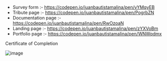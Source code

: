 
 - Survey form :- https://codepen.io/juanbautistamalina/pen/vYMqyEB
 - Tribute page :- https://codepen.io/juanbautistamalina/pen/PogrbZN
 - Documentation page :- https://codepen.io/juanbautistamalina/pen/RwOzoaN 
 - Landing page :- https://codepen.io/juanbautistamalina/pen/zYXVoBm
 - Portfolio page :- https://codepen.io/juanbautistamalina/pen/WNWqdmx


Certificate of Completion

![image](https://private-user-images.githubusercontent.com/104845721/327739778-6e9b0a1d-492f-453f-84e4-fd01d2a3ed45.png?jwt=eyJhbGciOiJIUzI1NiIsInR5cCI6IkpXVCJ9.eyJpc3MiOiJnaXRodWIuY29tIiwiYXVkIjoicmF3LmdpdGh1YnVzZXJjb250ZW50LmNvbSIsImtleSI6ImtleTUiLCJleHAiOjE3MTUxMDQxMTQsIm5iZiI6MTcxNTEwMzgxNCwicGF0aCI6Ii8xMDQ4NDU3MjEvMzI3NzM5Nzc4LTZlOWIwYTFkLTQ5MmYtNDUzZi04NGU0LWZkMDFkMmEzZWQ0NS5wbmc_WC1BbXotQWxnb3JpdGhtPUFXUzQtSE1BQy1TSEEyNTYmWC1BbXotQ3JlZGVudGlhbD1BS0lBVkNPRFlMU0E1M1BRSzRaQSUyRjIwMjQwNTA3JTJGdXMtZWFzdC0xJTJGczMlMkZhd3M0X3JlcXVlc3QmWC1BbXotRGF0ZT0yMDI0MDUwN1QxNzQzMzRaJlgtQW16LUV4cGlyZXM9MzAwJlgtQW16LVNpZ25hdHVyZT1hNGM2NmQxMWY1M2NiYjMxZTgwYjM2ZDc0YTc4ZDYyNTJlMDk4M2YxMWQyNTRiYjNmYzIwZjNmZDJiMWI2NzQxJlgtQW16LVNpZ25lZEhlYWRlcnM9aG9zdCZhY3Rvcl9pZD0wJmtleV9pZD0wJnJlcG9faWQ9MCJ9.X4KqZAyBr8jM4moIc3NB1d_6Y-eWiVcKWlj3b2kveZ8)


